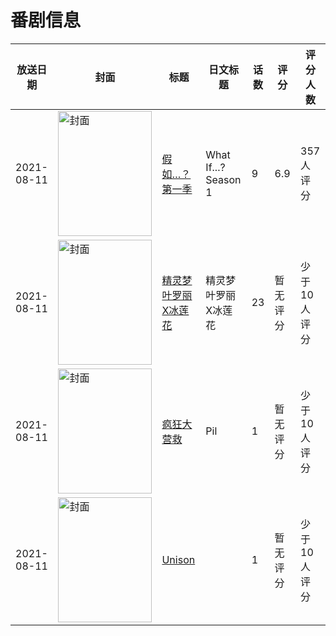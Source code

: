 # 番剧信息

|放送日期|封面|标题|日文标题|话数|评分|评分人数|
|---|---|---|---|---|---|---|
|2021-08-11|<img src="//lain.bgm.tv/pic/cover/c/53/ea/286963_h83hT.jpg" alt="封面" style="width:150px;height:200px;object-fit:cover;">|[假如…？ 第一季](https://bangumi.tv/subject/286963)|What If...? Season 1|9|6.9|357人评分|
|2021-08-11|<img src="//lain.bgm.tv/pic/cover/c/7d/f2/350611_Wpll0.jpg" alt="封面" style="width:150px;height:200px;object-fit:cover;">|[精灵梦叶罗丽X冰莲花](https://bangumi.tv/subject/350611)|精灵梦叶罗丽X冰莲花|23|暂无评分|少于10人评分|
|2021-08-11|<img src="//lain.bgm.tv/pic/cover/c/3d/84/455116_0mzqP.jpg" alt="封面" style="width:150px;height:200px;object-fit:cover;">|[疯狂大营救](https://bangumi.tv/subject/455116)|Pil|1|暂无评分|少于10人评分|
|2021-08-11|<img src="//lain.bgm.tv/pic/cover/c/de/9d/531783_2JsKv.jpg" alt="封面" style="width:150px;height:200px;object-fit:cover;">|[Unison](https://bangumi.tv/subject/531783)||1|暂无评分|少于10人评分|
